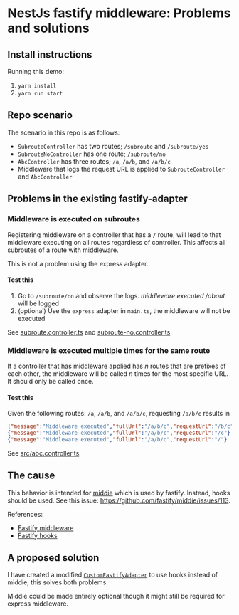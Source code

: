 # NestJs fastify middleware: Problems and solutions


## Install instructions
Running this demo:
1. `yarn install`
1. `yarn run start`


## Repo scenario
The scenario in this repo is as follows:
- `SubrouteController` has two routes; `/subroute` and `/subroute/yes`
- `SubrouteNoController` has one route; `/subroute/no`
- `AbcController` has three routes; `/a`, `/a/b`, and `/a/b/c`
- Middleware that logs the request URL is applied to `SubrouteController` and `AbcController`

## Problems in the existing fastify-adapter

### Middleware is executed on subroutes
Registering middleware on a controller that has a `/` route, will lead to that middleware executing on all routes regardless of controller. This affects all subroutes of a route with middleware.

This is not a problem using the express adapter.

#### Test this
1. Go to `/subroute/no` and observe the logs. _middleware executed /about_ will be logged
1. (optional) Use the `express` adapter in `main.ts`, the middleware will not
   be executed

See [subroute.controller.ts](./src/subroute/subroute.controller.ts) and [subroute-no.controller.ts](./src/subroute/subroute-no.controller.ts) 

### Middleware is executed multiple times for the same route
If a controller that has middleware applied has _n_ routes that are prefixes of each other, the middleware will be called _n_ times for the most specific URL. It should only be called once.

#### Test this
Given the following routes: `/a`, `/a/b`, and `/a/b/c`, requesting `/a/b/c` results in 
```json lines
{"message":"Middleware executed","fullUrl":"/a/b/c","requestUrl":"/b/c"}
{"message":"Middleware executed","fullUrl":"/a/b/c","requestUrl":"/c"}
{"message":"Middleware executed","fullUrl":"/a/b/c","requestUrl":"/"}
```

See [src/abc.controller.ts](./src/abc.controller.ts).

## The cause
This behavior is intended for [middie](https://github.com/fastify/middie/) which is used by fastify. Instead, hooks should be used. 
See this issue: <https://github.com/fastify/middie/issues/113>.

References:
- [Fastify middleware](https://www.fastify.io/docs/latest/Reference/Middleware/)
- [Fastify hooks](https://www.fastify.io/docs/latest/Reference/Hooks/)

## A proposed solution
I have created a modified [`CustomFastifyAdapter`](./src/custom-fastify-adapter/fastify-adapter.ts) to use hooks instead of middie, this solves both problems.

Middie could be made entirely optional though it might still be required for express middleware. 
